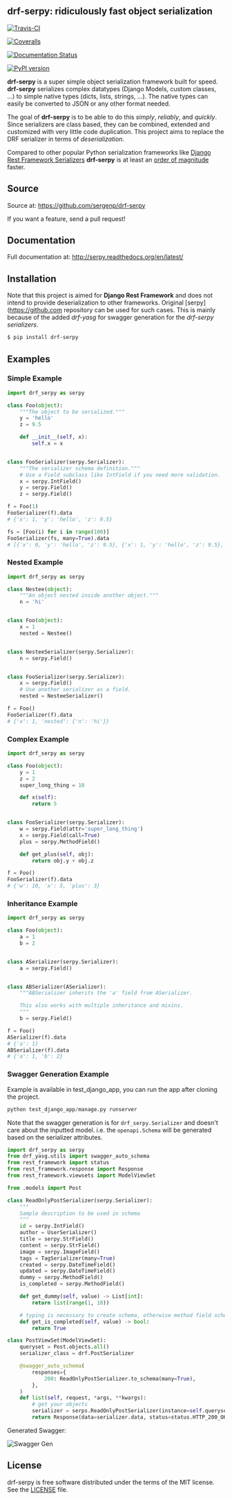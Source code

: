 ## drf-serpy: ridiculously fast object serialization

[![Travis-CI](https://travis-ci.org/clarkduvall/serpy.svg?branch=master)](https://travis-ci.org/clarkduvall/serpy?branch=master)

[![Coveralls](https://coveralls.io/repos/clarkduvall/serpy/badge.svg?branch=master)](https://coveralls.io/r/clarkduvall/serpy?branch=master)

[![Documentation Status](https://readthedocs.org/projects/serpy/badge/?version=latest)](https://readthedocs.org/projects/serpy/?badge=latest)

[![PyPI version](https://badge.fury.io/py/drf-serpy.svg)](https://badge.fury.io/py/drf-serpy)

**drf-serpy** is a super simple object serialization framework built for speed. **drf-serpy** serializes complex datatypes (Django Models, custom classes, ...) to simple native types (dicts, lists, strings, ...). The native types can easily be converted to JSON or any other format needed.

The goal of **drf-serpy** is to be able to do this *simply*, *reliably*, and *quickly*. Since serializers are class based, they can be combined, extended and customized with very little code duplication. This project aims to replace the DRF serializer in terms of *deserialization*.

 Compared to other popular Python serialization frameworks like [Django Rest Framework Serializers](http://www.django-rest-framework.org/api-guide/serializers/)
**drf-serpy** is at least an [order of magnitude](http://serpy.readthedocs.org/en/latest/performance.html)
faster.

Source
------

Source at: <https://github.com/sergenp/drf-serpy>

If you want a feature, send a pull request!

Documentation
-------------

Full documentation at: <http://serpy.readthedocs.org/en/latest/>

Installation
------------

Note that this project is aimed for **Django Rest Framework** and does not intend to provide deserialization to other frameworks. Original [serpy](https://github.com repository can be used for such cases. This is mainly because of the added *drf-yasg* for swagger generation for the *drf-serpy serializers*.


```bash
$ pip install drf-serpy
```

Examples
--------

### Simple Example

```python
import drf_serpy as serpy

class Foo(object):
    """The object to be serialized."""
    y = 'hello'
    z = 9.5

    def __init__(self, x):
        self.x = x


class FooSerializer(serpy.Serializer):
    """The serializer schema definition."""
    # Use a Field subclass like IntField if you need more validation.
    x = serpy.IntField()
    y = serpy.Field()
    z = serpy.Field()

f = Foo(1)
FooSerializer(f).data
# {'x': 1, 'y': 'hello', 'z': 9.5}

fs = [Foo(i) for i in range(100)]
FooSerializer(fs, many=True).data
# [{'x': 0, 'y': 'hello', 'z': 9.5}, {'x': 1, 'y': 'hello', 'z': 9.5}, ...]
```

### Nested Example

```python
import drf_serpy as serpy

class Nestee(object):
    """An object nested inside another object."""
    n = 'hi'


class Foo(object):
    x = 1
    nested = Nestee()


class NesteeSerializer(serpy.Serializer):
    n = serpy.Field()


class FooSerializer(serpy.Serializer):
    x = serpy.Field()
    # Use another serializer as a field.
    nested = NesteeSerializer()

f = Foo()
FooSerializer(f).data
# {'x': 1, 'nested': {'n': 'hi'}}
```

### Complex Example

```python
import drf_serpy as serpy

class Foo(object):
    y = 1
    z = 2
    super_long_thing = 10

    def x(self):
        return 5


class FooSerializer(serpy.Serializer):
    w = serpy.Field(attr='super_long_thing')
    x = serpy.Field(call=True)
    plus = serpy.MethodField()

    def get_plus(self, obj):
        return obj.y + obj.z

f = Foo()
FooSerializer(f).data
# {'w': 10, 'x': 5, 'plus': 3}
```

### Inheritance Example

```python
import drf_serpy as serpy

class Foo(object):
    a = 1
    b = 2


class ASerializer(serpy.Serializer):
    a = serpy.Field()


class ABSerializer(ASerializer):
    """ABSerializer inherits the 'a' field from ASerializer.

    This also works with multiple inheritance and mixins.
    """
    b = serpy.Field()

f = Foo()
ASerializer(f).data
# {'a': 1}
ABSerializer(f).data
# {'a': 1, 'b': 2}
```

### Swagger Generation Example 

Example is available in test_django_app, you can run the app after
cloning the project.

```python
python test_django_app/manage.py runserver
```

Note that the swagger generation is for `drf_serpy.Serializer` and doesn't care about the inputted model.
i.e. the `openapi.Schema` will be generated based on the serializer attributes.

```python
import drf_serpy as serpy
from drf_yasg.utils import swagger_auto_schema
from rest_framework import status
from rest_framework.response import Response
from rest_framework.viewsets import ModelViewSet

from .models import Post

class ReadOnlyPostSerializer(serpy.Serializer):
    """
    Sample description to be used in schema
    """
    id = serpy.IntField()
    author = UserSerializer()
    title = serpy.StrField()
    content = serpy.StrField()
    image = serpy.ImageField()
    tags = TagSerializer(many=True)
    created = serpy.DateTimeField()
    updated = serpy.DateTimeField()
    dummy = serpy.MethodField()
    is_completed = serpy.MethodField()

    def get_dummy(self, value) -> List[int]:
        return list(range(1, 10))

    # typing is necessary to create schema, otherwise method field schema's will default to returning str
    def get_is_completed(self, value) -> bool:
        return True

class PostViewSet(ModelViewSet):
    queryset = Post.objects.all()
    serializer_class = drf.PostSerializer

    @swagger_auto_schema(
        responses={
            200: ReadOnlyPostSerializer.to_schema(many=True),
        },
    )
    def list(self, request, *args, **kwargs):
        # get your objects
        serializer = serps.ReadOnlyPostSerializer(instance=self.queryset.all(), many=True)
        return Response(data=serializer.data, status=status.HTTP_200_OK)
```
Generated Swagger:

![Swagger Gen](https://raw.githubusercontent.com/sergenp/drf-serpy/dev/docs/_static/swagger_gen.PNG)


License
-------

drf-serpy is free software distributed under the terms of the MIT license.
See the [LICENSE](https://github.com/sergenp/drf-serpy/blob/master/LICENSE) file.
